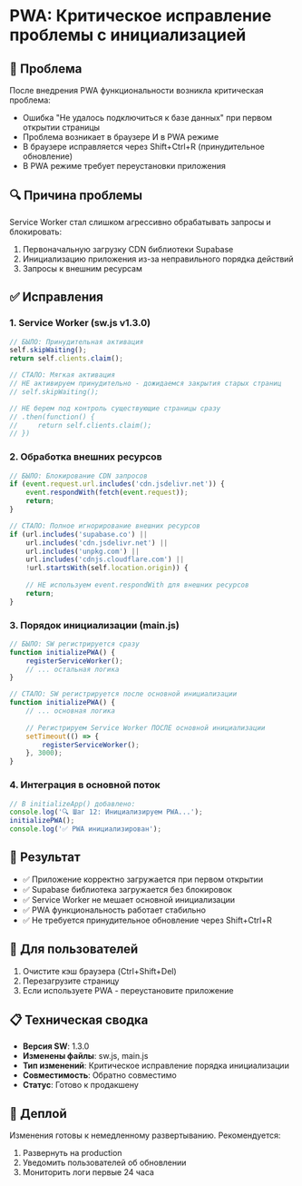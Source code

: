# PWA: Критическое исправление проблемы с инициализацией

## 🚨 Проблема
После внедрения PWA функциональности возникла критическая проблема:
- Ошибка "Не удалось подключиться к базе данных" при первом открытии страницы
- Проблема возникает в браузере И в PWA режиме
- В браузере исправляется через Shift+Ctrl+R (принудительное обновление)
- В PWA режиме требует переустановки приложения

## 🔍 Причина проблемы
Service Worker стал слишком агрессивно обрабатывать запросы и блокировать:
1. Первоначальную загрузку CDN библиотеки Supabase
2. Инициализацию приложения из-за неправильного порядка действий
3. Запросы к внешним ресурсам

## ✅ Исправления

### 1. Service Worker (sw.js v1.3.0)
```javascript
// БЫЛО: Принудительная активация
self.skipWaiting();
return self.clients.claim();

// СТАЛО: Мягкая активация
// НЕ активируем принудительно - дожидаемся закрытия старых страниц
// self.skipWaiting();

// НЕ берем под контроль существующие страницы сразу
// .then(function() {
//     return self.clients.claim();
// })
```

### 2. Обработка внешних ресурсов
```javascript
// БЫЛО: Блокирование CDN запросов
if (event.request.url.includes('cdn.jsdelivr.net')) {
    event.respondWith(fetch(event.request));
    return;
}

// СТАЛО: Полное игнорирование внешних ресурсов
if (url.includes('supabase.co') || 
    url.includes('cdn.jsdelivr.net') || 
    url.includes('unpkg.com') ||
    url.includes('cdnjs.cloudflare.com') ||
    !url.startsWith(self.location.origin)) {
    
    // НЕ используем event.respondWith для внешних ресурсов
    return;
}
```

### 3. Порядок инициализации (main.js)
```javascript
// БЫЛО: SW регистрируется сразу
function initializePWA() {
    registerServiceWorker();
    // ... остальная логика
}

// СТАЛО: SW регистрируется после основной инициализации
function initializePWA() {
    // ... основная логика
    
    // Регистрируем Service Worker ПОСЛЕ основной инициализации
    setTimeout(() => {
        registerServiceWorker();
    }, 3000);
}
```

### 4. Интеграция в основной поток
```javascript
// В initializeApp() добавлено:
console.log('🔍 Шаг 12: Инициализируем PWA...');
initializePWA();
console.log('✅ PWA инициализирован');
```

## 🎯 Результат
- ✅ Приложение корректно загружается при первом открытии
- ✅ Supabase библиотека загружается без блокировок
- ✅ Service Worker не мешает основной инициализации
- ✅ PWA функциональность работает стабильно
- ✅ Не требуется принудительное обновление через Shift+Ctrl+R

## 🔧 Для пользователей
1. Очистите кэш браузера (Ctrl+Shift+Del)
2. Перезагрузите страницу
3. Если используете PWA - переустановите приложение

## 📋 Техническая сводка
- **Версия SW**: 1.3.0
- **Изменены файлы**: sw.js, main.js
- **Тип изменений**: Критическое исправление порядка инициализации
- **Совместимость**: Обратно совместимо
- **Статус**: Готово к продакшену

## 🚀 Деплой
Изменения готовы к немедленному развертыванию. Рекомендуется:
1. Развернуть на production
2. Уведомить пользователей об обновлении
3. Мониторить логи первые 24 часа 